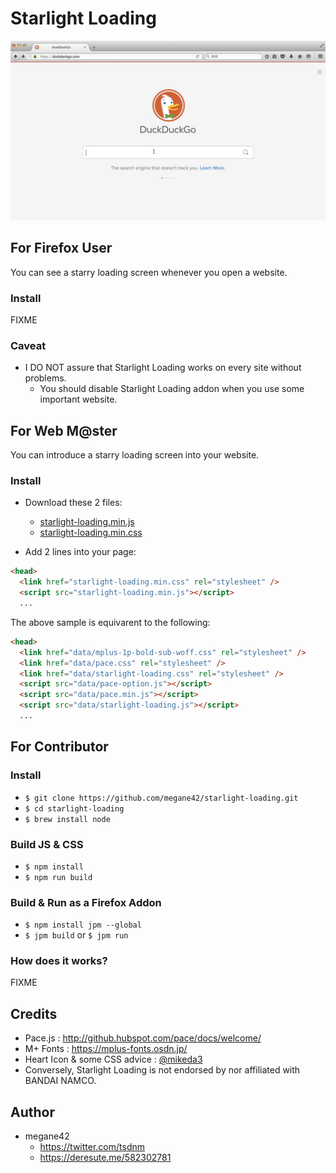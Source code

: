 # Starlight Loading

![demo](doc/demo.gif)

## For Firefox User

You can see a starry loading screen whenever you open a website.

### Install

FIXME

### Caveat

* I DO NOT assure that Starlight Loading works on every site without problems.
    * You should disable Starlight Loading addon when you use some important website.

## For Web M@ster

You can introduce a starry loading screen into your website.

### Install

* Download these 2 files:
    * [starlight-loading.min.js](starlight-loading.min.js)
    * [starlight-loading.min.css](starlight-loading.min.css)

* Add 2 lines into your page:

```html
<head>
  <link href="starlight-loading.min.css" rel="stylesheet" />
  <script src="starlight-loading.min.js"></script>
  ...
```

The above sample is equivarent to the following:

```html
<head>
  <link href="data/mplus-1p-bold-sub-woff.css" rel="stylesheet" />
  <link href="data/pace.css" rel="stylesheet" />
  <link href="data/starlight-loading.css" rel="stylesheet" />
  <script src="data/pace-option.js"></script>
  <script src="data/pace.min.js"></script>
  <script src="data/starlight-loading.js"></script>
  ...
```

## For Contributor

### Install

* `$ git clone https://github.com/megane42/starlight-loading.git`
* `$ cd starlight-loading`
* `$ brew install node`

### Build JS & CSS

* `$ npm install`
* `$ npm run build`

### Build & Run as a Firefox Addon

* `$ npm install jpm --global`
* `$ jpm build` or `$ jpm run`

### How does it works?

FIXME

## Credits

* Pace.js : http://github.hubspot.com/pace/docs/welcome/
* M+ Fonts : https://mplus-fonts.osdn.jp/
* Heart Icon & some CSS advice : [@mikeda3](https://github.com/mikeda3)
* Conversely, Starlight Loading is not endorsed by nor affiliated with BANDAI NAMCO.

## Author

* megane42
    * https://twitter.com/tsdnm
    * https://deresute.me/582302781
